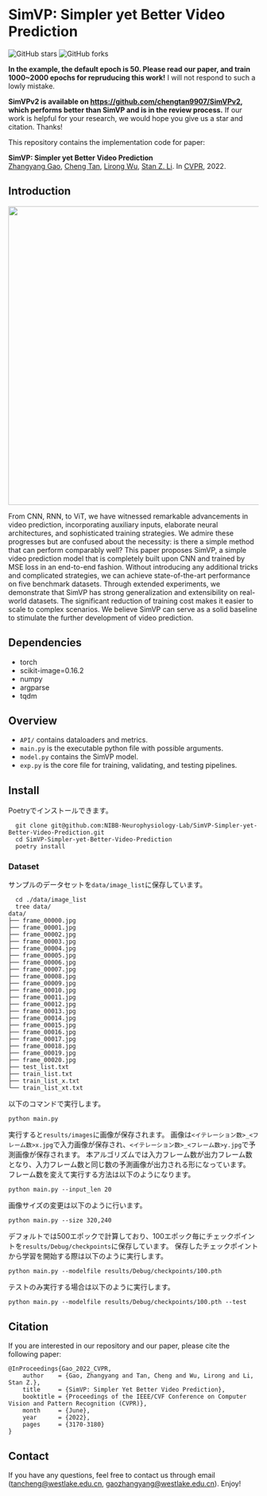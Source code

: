 # SimVP: Simpler yet Better Video Prediction
![GitHub stars](https://img.shields.io/github/stars/gaozhangyang/SimVP-Simpler-yet-Better-Video-Prediction)  ![GitHub forks](https://img.shields.io/github/forks/gaozhangyang/SimVP-Simpler-yet-Better-Video-Prediction?color=green) 

**In the example, the default epoch is 50. Please read our paper, and train 1000~2000 epochs for repruducing this work!** I will not respond to such a lowly mistake.

**SimVPv2 is available on https://github.com/chengtan9907/SimVPv2, which performs better than SimVP and is in the review process.** If our work is helpful for your research, we would hope you give us a star and citation. Thanks!

This repository contains the implementation code for paper:

**SimVP: Simpler yet Better Video Prediction**  
[Zhangyang Gao](https://westlake-drug-discovery.github.io/zhangyang_gao.html), [Cheng Tan](https://westlake-drug-discovery.github.io/cheng_tan.html), [Lirong Wu](https://lirongwu.github.io/), [Stan Z. Li](https://scholar.google.com/citations?user=Y-nyLGIAAAAJ&hl). In [CVPR](), 2022.
## Introduction

<p align="center">
    <img src="./readme_figures/overall_framework.png" width="600"> <br>
</p>

From CNN, RNN, to ViT, we have witnessed remarkable advancements in video prediction, incorporating auxiliary inputs, elaborate neural architectures, and sophisticated training strategies. We admire these progresses but are confused about the necessity: is there a simple method that can perform comparably well? This paper proposes SimVP, a simple video prediction model that is completely built upon CNN and trained by MSE loss in an end-to-end fashion. Without introducing any additional tricks and complicated strategies, we can achieve state-of-the-art performance on five benchmark datasets. Through extended experiments, we demonstrate that SimVP has strong generalization and extensibility on real-world datasets. The significant reduction of training cost makes it easier to scale to complex scenarios. We believe SimVP can serve as a solid baseline to stimulate the further development of video prediction.

## Dependencies
* torch
* scikit-image=0.16.2
* numpy
* argparse
* tqdm

## Overview

* `API/` contains dataloaders and metrics.
* `main.py` is the executable python file with possible arguments.
* `model.py` contains the SimVP model.
* `exp.py` is the core file for training, validating, and testing pipelines.

## Install

Poetryでインストールできます。

```
  git clone git@github.com:NIBB-Neurophysiology-Lab/SimVP-Simpler-yet-Better-Video-Prediction.git
  cd SimVP-Simpler-yet-Better-Video-Prediction
  poetry install
```

### Dataset
サンプルのデータセットを`data/image_list`に保存しています。


```
  cd ./data/image_list
  tree data/
data/
├── frame_00000.jpg
├── frame_00001.jpg
├── frame_00002.jpg
├── frame_00003.jpg
├── frame_00004.jpg
├── frame_00005.jpg
├── frame_00006.jpg
├── frame_00007.jpg
├── frame_00008.jpg
├── frame_00009.jpg
├── frame_00010.jpg
├── frame_00011.jpg
├── frame_00012.jpg
├── frame_00013.jpg
├── frame_00014.jpg
├── frame_00015.jpg
├── frame_00016.jpg
├── frame_00017.jpg
├── frame_00018.jpg
├── frame_00019.jpg
├── frame_00020.jpg
├── test_list.txt
├── train_list.txt
├── train_list_x.txt
└── train_list_xt.txt

```

以下のコマンドで実行します。

```
python main.py
```

実行すると`results/images`に画像が保存されます。
画像は`<イテレーション数>_<フレーム数>x.jpg`で入力画像が保存され、`<イテレーション数>_<フレーム数>y.jpg`で予測画像が保存されます。
本アルゴリズムでは入力フレーム数が出力フレーム数となり、入力フレーム数と同じ数の予測画像が出力される形になっています。
フレーム数を変えて実行する方法は以下のようになります。

```
python main.py --input_len 20
```

画像サイズの変更は以下のように行います。

```
python main.py --size 320,240
```

デフォルトでは500エポックで計算しており、100エポック毎にチェックポイントを`results/Debug/checkpoints`に保存しています。
保存したチェックポイントから学習を開始する際は以下のように実行します。

```
python main.py --modelfile results/Debug/checkpoints/100.pth
```

テストのみ実行する場合は以下のように実行します。

```
python main.py --modelfile results/Debug/checkpoints/100.pth --test
```

## Citation

If you are interested in our repository and our paper, please cite the following paper:

```
@InProceedings{Gao_2022_CVPR,
    author    = {Gao, Zhangyang and Tan, Cheng and Wu, Lirong and Li, Stan Z.},
    title     = {SimVP: Simpler Yet Better Video Prediction},
    booktitle = {Proceedings of the IEEE/CVF Conference on Computer Vision and Pattern Recognition (CVPR)},
    month     = {June},
    year      = {2022},
    pages     = {3170-3180}
}
```

## Contact

If you have any questions, feel free to contact us through email (tancheng@westlake.edu.cn, gaozhangyang@westlake.edu.cn). Enjoy!

